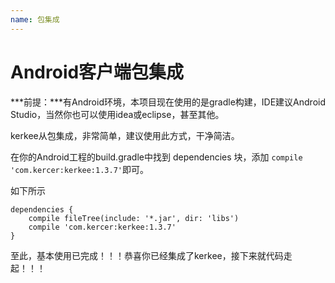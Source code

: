 ```yaml
---
name: 包集成
---
```


# Android客户端包集成

***前提：***有Android环境，本项目现在使用的是gradle构建，IDE建议Android Studio，当然你也可以使用idea或eclipse，甚至其他。

kerkee从包集成，非常简单，建议使用此方式，干净简洁。

在你的Android工程的build.gradle中找到 dependencies 块，添加
`compile 'com.kercer:kerkee:1.3.7'`即可。

如下所示

~~~
dependencies {
    compile fileTree(include: '*.jar', dir: 'libs')
    compile 'com.kercer:kerkee:1.3.7'
}
~~~


至此，基本使用已完成！！！恭喜你已经集成了kerkee，接下来就代码走起！！！